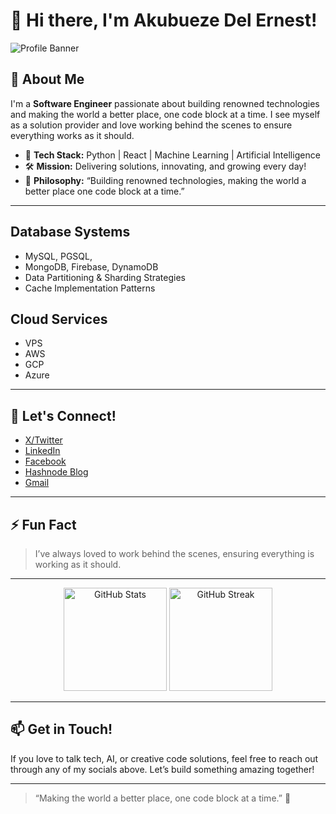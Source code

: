 
<!--
**King-Del-ErnestO/King-Del-ErnestO** is a ✨ _special_ ✨ repository because its `README.md` (this file) appears on your GitHub profile.

Here are some ideas to get you started:

- 🔭 I’m currently working on ...
- 🌱 I’m currently learning ...
- 👯 I’m looking to collaborate on ...
- 🤔 I’m looking for help with ...
- 💬 Ask me about ...
- 📫 How to reach me: ...
- 😄 Pronouns: ...
- ⚡ Fun fact: ...
-->

# 👋 Hi there, I'm Akubueze Del Ernest!

![Profile Banner](https://capsule-render.vercel.app/api?type=waving&color=auto&height=160&section=header&text=Welcome%20to%20My%20GitHub!&fontAlign=50&fontAlignY=40&fontSize=35&desc=Software%20Engineer%20%7C%20ML%20%26amp%3B%20AI%20Enthusiast&descAlign=50&descAlignY=70
)

## 🚀 About Me

I'm a **Software Engineer** passionate about building renowned technologies and making the world a better place, one code block at a time. I see myself as a solution provider and love working behind the scenes to ensure everything works as it should.

- 🧠 **Tech Stack:** Python | React | Machine Learning | Artificial Intelligence  
- 🛠️ **Mission:** Delivering solutions, innovating, and growing every day!
- 🎯 **Philosophy:** “Building renowned technologies, making the world a better place one code block at a time.”

---

## Database Systems
- MySQL, PGSQL,
- MongoDB, Firebase, DynamoDB
- Data Partitioning & Sharding Strategies
- Cache Implementation Patterns

## Cloud Services
- VPS
- AWS
- GCP
- Azure

---

## 🌟 Let's Connect!

- [X/Twitter](https://x.com/AkubuezeErnest)
- [LinkedIn](https://www.linkedin.com/in/ernest-akubueze-b53602229/)
- [Facebook](https://www.facebook.com/share/19D8Z2387M/)
- [Hashnode Blog](https://ernestakubueze.hashnode.dev/)
- [Gmail](mailto:delernestoa@gmail.com)

---

## ⚡ Fun Fact

> I’ve always loved to work behind the scenes, ensuring everything is working as it should.

---

<!-- GITHUB STATS & TROPHIES (optional fun section) -->
<p align="center">
  <img src="https://github-readme-stats.vercel.app/api?username=King-Del-ErnestO&show_icons=true&theme=tokyonight" alt="GitHub Stats" height="165">
  <img src="https://github-readme-streak-stats.herokuapp.com?user=King-Del-ErnestO&theme=tokyonight" alt="GitHub Streak" height="165">
</p>

---

## 📫 Get in Touch!

If you love to talk tech, AI, or creative code solutions, feel free to reach out through any of my socials above. Let’s build something amazing together!

---

> “Making the world a better place, one code block at a time.” 🚀
